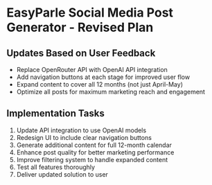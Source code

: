 # EasyParle Social Media Post Generator - Revised Plan

## Updates Based on User Feedback
- Replace OpenRouter API with OpenAI API integration
- Add navigation buttons at each stage for improved user flow
- Expand content to cover all 12 months (not just April-May)
- Optimize all posts for maximum marketing reach and engagement

## Implementation Tasks
1. Update API integration to use OpenAI models
2. Redesign UI to include clear navigation buttons
3. Generate additional content for full 12-month calendar
4. Enhance post quality for better marketing performance
5. Improve filtering system to handle expanded content
6. Test all features thoroughly
7. Deliver updated solution to user
